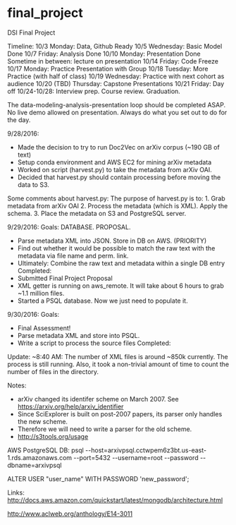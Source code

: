 # final_project
DSI Final Project

Timeline:
10/3 Monday: Data, Github Ready
10/5 Wednesday: Basic Model Done
10/7 Friday: Analysis Done
10/10 Monday: Presentation Done
Sometime in between: lecture on presentation
10/14 Friday: Code Freeze
10/17 Monday: Practice Presentation with Group
10/18 Tuesday: More Practice (with half of class)
10/19 Wednesday: Practice with next cohort as audience
10/20 (TBD) Thursday: Capstone Presentations
10/21 Friday: Day off
10/24-10/28: Interview prep. Course review. Graduation.

The data-modeling-analysis-presentation loop should be completed ASAP.
No live demo allowed on presentation.
Always do what you set out to do for the day.


9/28/2016:
- Made the decision to try to run Doc2Vec on arXiv corpus (~190 GB of text)
- Setup conda environment and AWS EC2 for mining arXiv metadata
- Worked on script (harvest.py) to take the metadata from arXiv OAI.
- Decided that harvest.py should contain processing before moving the data to S3.

Some comments about harvest.py:
	The purpose of harvest.py is to:
	1. Grab metadata from arXiv OAI
	2. Process the metadata (which is XML). Apply the schema.
	3. Place the metadata on S3 and PostgreSQL server.

9/29/2016:
Goals: DATABASE. PROPOSAL.
- Parse metadata XML into JSON. Store in DB on AWS. (PRIORITY)
- Find out whether it would be possible to match the raw text with the metadata via file name and perm. link.
- Ultimately: Combine the raw text and metadata within a single DB entry
Completed:
- Submitted Final Project Proposal
- XML getter is running on aws_remote. It will take about 6 hours to grab ~1.1 million files.
- Started a PSQL database. Now we just need to populate it.

9/30/2016:
Goals:
- Final Assessment!
- Parse metadata XML and store into PSQL. 
- Write a script to process the source files
Completed:


Update: 
~8:40 AM: The number of XML files is around ~850k currently. The process is still running. Also, it took a non-trivial amount of time to count the number of files in the directory.


Notes:
- arXiv changed its identifer scheme on March 2007. See https://arxiv.org/help/arxiv_identifier 
- Since SciExplorer is built on post-2007 papers, its parser only handles the new scheme.
- Therefore we will need to write a parser for the old scheme.
- http://s3tools.org/usage

AWS PostgreSQL DB:
psql --host=arxivpsql.cctwpem6z3bt.us-east-1.rds.amazonaws.com --port=5432 --username=root --password --dbname=arxivpsql

ALTER USER "user_name" WITH PASSWORD 'new_password';



Links:
http://docs.aws.amazon.com/quickstart/latest/mongodb/architecture.html

http://www.aclweb.org/anthology/E14-3011

